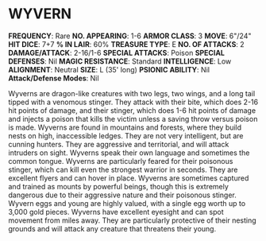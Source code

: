 # WYVERN

**FREQUENCY**: Rare
**NO. APPEARING**: 1-6
**ARMOR CLASS**: 3
**MOVE**: 6"/24"
**HIT DICE**: 7+7
**% IN LAIR**: 60%
**TREASURE TYPE**: E
**NO. OF ATTACKS**: 2
**DAMAGE/ATTACK**: 2-16/1-6
**SPECIAL ATTACKS**: Poison
**SPECIAL DEFENSES**: Nil
**MAGIC RESISTANCE**: Standard
**INTELLIGENCE**: Low
**ALIGNMENT**: Neutral
**SIZE**: L (35' long)
**PSIONIC ABILITY**: Nil
**Attack/Defense Modes**: Nil

Wyverns are dragon-like creatures with two legs, two wings, and a long tail tipped with a venomous stinger. They attack with their bite, which does 2-16 hit points of damage, and their stinger, which does 1-6 hit points of damage and injects a poison that kills the victim unless a saving throw versus poison is made. Wyverns are found in mountains and forests, where they build nests on high, inaccessible ledges. They are not very intelligent, but are cunning hunters. They are aggressive and territorial, and will attack intruders on sight. Wyverns speak their own language and sometimes the common tongue. Wyverns are particularly feared for their poisonous stinger, which can kill even the strongest warrior in seconds. They are excellent flyers and can hover in place. Wyverns are sometimes captured and trained as mounts by powerful beings, though this is extremely dangerous due to their aggressive nature and their poisonous stinger. Wyvern eggs and young are highly valued, with a single egg worth up to 3,000 gold pieces. Wyverns have excellent eyesight and can spot movement from miles away. They are particularly protective of their nesting grounds and will attack any creature that threatens their young.
